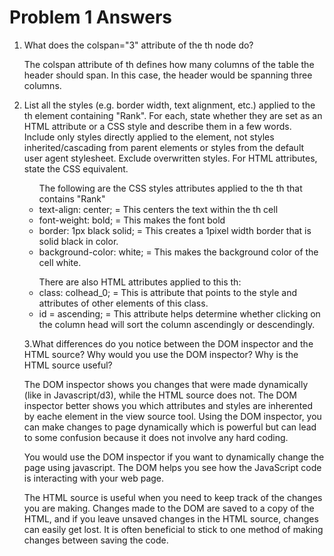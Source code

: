 <h1>Problem 1 Answers</h1>

<ol>
<li>What does the colspan="3" attribute of the th node do?</li>

The colspan attribute of th defines how many columns of the table the header should span. In this case, the header would be spanning three columns.

<li>List all the styles (e.g. border width, text alignment, etc.) applied to the th element containing "Rank". For each, state whether they are set as an HTML attribute or a CSS style and describe them in a few words. Include only styles directly applied to the element, not styles inherited/cascading from parent elements or styles from the default user agent stylesheet. Exclude overwritten styles. For HTML attributes, state the CSS equivalent.</li>

<ul>The following are the CSS styles attributes applied to the th that contains "Rank"
<li>text-align: center; = This centers the text within the th cell</li>
<li>font-weight: bold; = This makes the font bold</li>
<li>border: 1px black solid; = This creates a 1pixel width border that is solid black in color.</li>
<li>background-color: white; = This makes the background color of the cell white.</li>
</ul>

<ul>There are also HTML attributes applied to this th:
<li>class: colhead_0; = This is attribute that points to the style and attributes of other elements of this class.</li>
<li>id = ascending; = This attribute helps determine whether clicking on the column head will sort the column ascendingly or descendingly.</li>
</ul>


3.What differences do you notice between the DOM inspector and the HTML source? Why would you use the DOM inspector? Why is the HTML source useful?</li>

The DOM inspector shows you changes that were made dynamically (like in Javascript/d3), while the HTML source does not. The DOM inspector better shows you which attributes and styles are inherented by eache element in the view source tool. Using the DOM inspector, you can make changes to page dynamically which is powerful but can lead to some confusion because it does not involve any hard coding. 

You would use the DOM inspector if you want to dynamically change the page using javascript. The DOM helps you see how the JavaScript code is interacting with your web page.

The HTML source is useful when you need to keep track of the changes you are making. Changes made to the DOM are saved to a copy of the HTML, and if you leave unsaved changes in the HTML source, changes can easily get lost. It is often beneficial to stick to one method of making changes between saving the code.

</ol>
